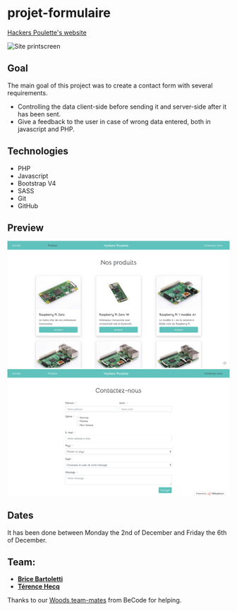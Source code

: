 # projet-formulaire

[Hackers Poulette's website](https://rabbinical-definiti.000webhostapp.com/)

![Site printscreen](accueil.png)

## Goal

The main goal of this project was to create a contact form with several requirements.

- Controlling the data client-side before sending it and server-side after it has been sent.
- Give a feedback to the user in case of wrong data entered, both in javascript and PHP.

## Technologies

- PHP
- Javascript
- Bootstrap V4
- SASS
- Git
- GitHub

## Preview 

![Site printscreen](produits.png)
![Site printscreen](contact.png)

## Dates

It has been done between Monday the 2nd of December and Friday the 6th of December.

## Team:

- [**Brice Bartoletti**](https://github.com/Levizar)
- [**Térence Hecq**](https://github.com/terencehecq)

Thanks to our [Woods team-mates](https://github.com/orgs/becodeorg/teams/crl-woods-2-15) from BeCode for helping.
